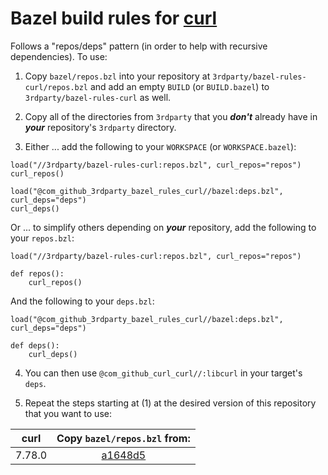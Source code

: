 # Bazel build rules for [curl](https://github.com/curl/curl)

Follows a "repos/deps" pattern (in order to help with recursive dependencies). To use:

1. Copy `bazel/repos.bzl` into your repository at `3rdparty/bazel-rules-curl/repos.bzl` and add an empty `BUILD` (or `BUILD.bazel`) to `3rdparty/bazel-rules-curl` as well.

2. Copy all of the directories from `3rdparty` that you ***don't*** already have in ***your*** repository's `3rdparty` directory.

3. Either ... add the following to your `WORKSPACE` (or `WORKSPACE.bazel`):

```bazel
load("//3rdparty/bazel-rules-curl:repos.bzl", curl_repos="repos")
curl_repos()

load("@com_github_3rdparty_bazel_rules_curl//bazel:deps.bzl", curl_deps="deps")
curl_deps()
```

Or ... to simplify others depending on ***your*** repository, add the following to your `repos.bzl`:

```bazel
load("//3rdparty/bazel-rules-curl:repos.bzl", curl_repos="repos")

def repos():
    curl_repos()
```

And the following to your `deps.bzl`:

```bazel
load("@com_github_3rdparty_bazel_rules_curl//bazel:deps.bzl", curl_deps="deps")

def deps():
    curl_deps()
```

4. You can then use `@com_github_curl_curl//:libcurl` in your target's `deps`.

5. Repeat the steps starting at (1) at the desired version of this repository that you want to use:

| curl | Copy `bazel/repos.bzl` from: |
| :---: | :--------------------------: |
| 7.78.0 | [a1648d5](https://github.com/3rdparty/bazel-rules-curl/tree/a1648d56cf75fdeb524c35abce48c245c924fb75) |
